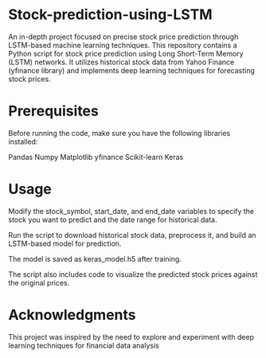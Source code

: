 # Stock-prediction-using-LSTM
An in-depth project focused on precise stock price prediction through LSTM-based machine learning techniques.
This repository contains a Python script for stock price prediction using Long Short-Term Memory (LSTM) networks. It utilizes historical stock data from Yahoo Finance (yfinance library) and implements deep learning techniques for forecasting stock prices.

# Prerequisites
Before running the code, make sure you have the following libraries installed:

Pandas
Numpy
Matplotlib
yfinance
Scikit-learn
Keras

# Usage
Modify the stock_symbol, start_date, and end_date variables to specify the stock you want to predict and the date range for historical data.

Run the script to download historical stock data, preprocess it, and build an LSTM-based model for prediction.

The model is saved as keras_model.h5 after training.

The script also includes code to visualize the predicted stock prices against the original prices.

# Acknowledgments
This project was inspired by the need to explore and experiment with deep learning techniques for financial data analysis
